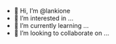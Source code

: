 - 👋 Hi, I’m @lankione
- 👀 I’m interested in ...
- 🌱 I’m currently learning ...
- 💞️ I’m looking to collaborate on ...

<!---
lankione/profile is a ✨ special ✨ repository because its `README.md` (this file) appears on your GitHub profile.
You can click the Preview link to take a look at your changes.
--->
